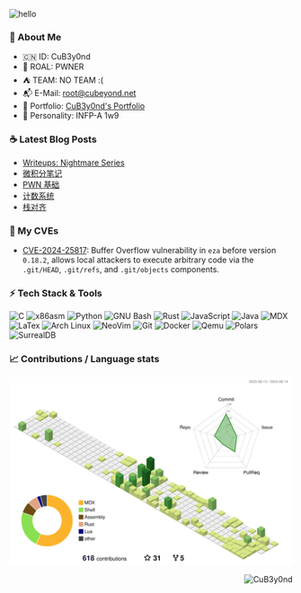 ![hello](https://github.com/CuB3y0nd/CuB3y0nd/assets/91041570/39cb2514-636d-498f-bf5a-103b61e7728c)

### :jack_o_lantern: About Me

- :cn: ID: CuB3y0nd
- :test_tube: ROAL: PWNER
- :tent: TEAM: NO TEAM :(
- :mailbox_with_mail: E-Mail: [root@cubeyond.net](mailto:root@cubeyond.net)
- :dart: Portfolio: [CuB3y0nd's Portfolio](https://www.cubeyond.net/)
- :baby_chick: Personality: INFP-A 1w9

### :coffee: Latest Blog Posts

<!-- BLOG-POST-LIST:START -->
- [Writeups: Nightmare Series](https://www.cubeyond.net/blog/writeups/nightmare-series)
- [微积分笔记](https://www.cubeyond.net/blog/mathematics/calculus-notes)
- [PWN 基础](https://www.cubeyond.net/blog/pwn-notes/pwn-basics)
- [计数系统](https://www.cubeyond.net/blog/assembly-notes/numeral-system/introduction)
- [栈对齐](https://www.cubeyond.net/blog/pwn-notes/stack/return-oriented-programming/stack-alignment)
<!-- BLOG-POST-LIST:END -->

### :checkered_flag: My CVEs

 - [CVE-2024-25817](https://www.cve.org/CVERecord?id=CVE-2024-25817): Buffer Overflow vulnerability in `eza` before version `0.18.2`, allows local attackers to execute arbitrary code via the `.git/HEAD`, `.git/refs`, and `.git/objects` components.

### :zap: Tech Stack & Tools

![C](https://img.shields.io/badge/-C-333333?style=flat-square&logo=c)
![x86asm](https://img.shields.io/badge/-x86asm-333333?style=flat-square&logo=asm)
![Python](https://img.shields.io/badge/-Python-333333?style=flat-square&logo=python)
![GNU Bash](https://img.shields.io/badge/-GNU_Bash-333333?style=flat-square&logo=gnubash)
![Rust](https://img.shields.io/badge/-Rust-333333?style=flat-square&logo=rust)
![JavaScript](https://img.shields.io/badge/-JavaScript-333333?style=flat-square&logo=javascript)
![Java](https://img.shields.io/badge/-Java-333333?style=flat-square&logo=oracle)
![MDX](https://img.shields.io/badge/-MDX-333333?style=flat-square&logo=mdx)
![LaTex](https://img.shields.io/badge/-LaTex-333333?style=flat-square&logo=latex)
![Arch Linux](https://img.shields.io/badge/-Arch%20Linux-333333?style=flat-square&logo=archlinux)
![NeoVim](https://img.shields.io/badge/-NeoVim-333333?style=flat-square&logo=neovim)
![Git](https://img.shields.io/badge/-Git-333333?style=flat-square&logo=git)
![Docker](https://img.shields.io/badge/-Docker-333333?style=flat-square&logo=docker)
![Qemu](https://img.shields.io/badge/-Qemu-333333?style=flat-square&logo=qemu)
![Polars](https://img.shields.io/badge/Polars-333333?style=flat-square&logo=polars)
![SurrealDB](https://img.shields.io/badge/-SurrealDB-333333?style=flat-square&logo=surrealdb)

### :chart_with_upwards_trend: Contributions / Language stats

<div align="center">
  <img src="https://github.com/CuB3y0nd/CuB3y0nd/blob/main/profile-3d-contrib/profile-green-animate.svg" />
</div>

<p align="right">
  <img
    src="https://komarev.com/ghpvc/?username=CuB3y0nd&style=flat-square&abbreviated=true"
    alt="CuB3y0nd"
  />
</p>

